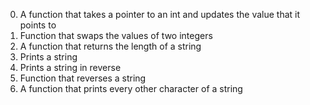 0. A function that takes a pointer to an int and updates the value that it points to
1. Function that swaps the values of two integers
2. A function that returns the length of a string
3. Prints a string
4. Prints a string in reverse
5. Function that reverses a string
6. A function that prints every other character of a string
